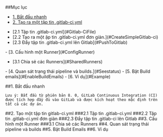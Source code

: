 ##Mục lục
- [1. Bắt đầu nhanh](#Quickstart)
- [2. Tạo ra một tập tin .gitlab-ci.yml](#CreateGitlab-ci)
<ul>
<li>[2.1 Tập tin .gitlab-ci.yml](#Gitlab-CiFile)</li>
<li>[2.2 Tạo ra một ập tin .gitlab-ci.yml đơn giản.](#CreateSimpleGitlab-ci)</li>
<li>[2.3 Đẩy tập tin .gitlab-ci.yml lên Gitlab](#PushToGitlab)</li>
</ul>
- [3. Cấu hình một Runner](#ConfigRunner)
<ul>
<li>[3.1 Chia sẻ các Runners](#SharedRunners)</li>
</ul>
- [4. Quan sát trạng thái pipeline và builds.](#Seestatus)
- [5. Bật Build emails](#EnableBuildEmails)
- [6. Ví dụ](#Example)

<a name="QuickStart"></a>
##1. Bắt đầu nhanh
```
Lưu ý: Bắt đầu từ phiên bản 8. 0, GitLab Continuous Integration (CI) được tích hợp đầy đủ vào GitLab và được kích hoạt theo mặc định trên tất cả các dự án.
```
<a name="CreateGitlab-ci">
##2. Tạo một tập tin gitlab-ci.yml
<a name="Gitlab-CiFile"></a>
###2.1 Tập tin .gitlab-ci.yml
<a name="CreateSimpleGitlab-ci"></a>
###2.2 Tập tin .gitlab-ci.yml đơn giản
<a name="PushToGitlab"></a>
###2.3 Đẩy tập tin .gitlab-ci lên Gitlab
<a name="ConfigRunner"></a>
##3. Cấu hình một Runner
<a name="SharedRunners"></a>
###3.1 Chia sẻ các  Runners
<a name="Seestatus"></a>
##4. Quan sát trạng thái pipeline và builds
<a name="EnableBuildEmails"></a>
##5. Bật Build Emails
<a name="Example"></a>
##6. Ví dụ
